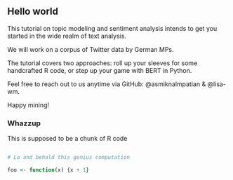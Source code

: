 ## Hello world

This tutorial on topic modeling and sentiment analysis intends to get you started in the wide realm of text analysis.

We will work on a corpus of Twitter data by German MPs.

The tutorial covers two approaches: roll up your sleeves for some handcrafted R code, or step up your game with BERT in Python.

Feel free to reach out to us anytime via GitHub: @asmiknalmpatian \& @lisa-wm.

Happy mining!

### Whazzup

This is supposed to be a chunk of R code

```r

# Lo and behold this genius computation

foo <- function(x) {x + 1}

```
